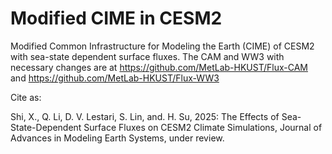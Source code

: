 # Modified CIME in CESM2

Modified Common Infrastructure for Modeling the Earth (CIME) of CESM2 with sea-state dependent surface fluxes. The CAM and WW3 with necessary changes are at https://github.com/MetLab-HKUST/Flux-CAM and https://github.com/MetLab-HKUST/Flux-WW3

Cite as:

Shi, X., Q. Li, D. V. Lestari, S. Lin, and. H. Su, 2025: The Effects of Sea-State-Dependent Surface Fluxes on CESM2 Climate Simulations, Journal of Advances in Modeling Earth Systems, under review.
